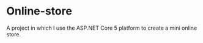 # Online-store

 A project in which I use the ASP.NET Core 5 platform to create a mini online store.
